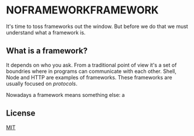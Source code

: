 # NOFRAMEWORKFRAMEWORK

It's time to toss frameworks out the window. But before we do that we must
understand what a framework is.

## What is a framework?
It depends on who you ask. From a traditional point of view it's a set of
boundries where in programs can communicate with each other. Shell, Node and
HTTP are examples of frameworks. These frameworks are usually focused on
_protocols_.

Nowadays a framework means something else: a 


## License
[MIT](https://tldrlegal.com/license/mit-license)
